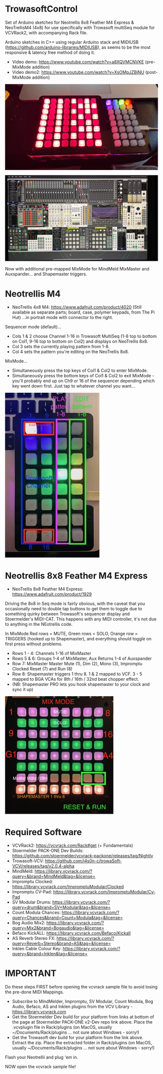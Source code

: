# TrowasoftControl
Set of Arduino sketches for Neotrellis 8x8 Feather M4 Express &amp; NeoTrellisM4 (4x8) for use specifically with Trowasoft multiSeq module for VCVRack2, with accompanying Rack file. 

Arduino sketches in C++ using regular Arduino stack and MIDIUSB (https://github.com/arduino-libraries/MIDIUSB), as seems to be the most responsive & latency free method of doing it.

* Video demo: https://www.youtube.com/watch?v=a8XQVMCNVKE (pre-MixMode addition)
* Video demo2: https://www.youtube.com/watch?v=XsOMpJZBjNU (post-MixMode addition)

![Adafruit NeoTrellis 8x8 and NeoTrellisM4](https://github.com/PatchworkBoy/TrowasoftControl/blob/3362476d3a1776453b7b238ee099932958ca3c74/media/8x8%20and%204x8.jpg)

![VCVRack Patch](https://github.com/PatchworkBoy/TrowasoftControl/blob/959118bad4653d588e2d4e5e872be8c08393e04d/media/vcvrack.jpg)


Now with additional pre-mapped MixMode for MindMeld MixMaster and Auxspander... and Shapemaster triggers.

# Neotrellis M4
* NeoTrellis 4x8 M4: https://www.adafruit.com/product/4020 (Still available as separate parts; board, case, polymer keypads, from The Pi Hut)
...in portrait mode with connector to the right.

Sequencer mode (default)...
* Cols 1 & 2 choose Channel 1-16 in Trowasoft MultiSeq (1-8 top to bottom on Col1, 9-16 top to bottom on Col2) and displays on NeoTrellis 8x8. 
* Col 3 sets the currently playing pattern from 1-8.
* Col 4 sets the pattern you're editing on the NeoTrellis 8x8.

MixMode...
* Simultaneously press the top keys of Col1 & Col2 to enter MixMode. 
* Simultaneously press the bottom keys of Col1 & Col2 to exit MixMode - you'll probably end up on Ch9 or 16 of the sequencer depending which key went down first. Just tap to whatever channel you want...

![Transport Control](https://github.com/PatchworkBoy/TrowasoftControl/blob/2d93fae6dd7e0de539dddfe12de9ac80c5b626c4/media/TransportControl.jpg)

# Neotrellis 8x8 Feather M4 Express
* NeoTrellis 8x8 Feather M4 Express: https://www.adafruit.com/product/1929

Driving the 8x8 in Seq mode is fairly obvious, with the caveat that you occasionally need to double tap buttons to get them to toggle due to something quirky between Trowasoft's sequencer display and Stoermelder's MIDI-CAT. This happens with any MIDI controller, it's not due to anything in the NEotrellis code.

In MixMode Red rows = MUTE, Green rows = SOLO, Orange row = TRIGGERS (hooked up to Shapemaster), and everything should toggle on first press without problems.

* Rows 1 - 4: Channels 1-16 of MixMaster
* Rows 5 & 6: Groups 1-4 of MixMaster, Aux Returns 1-4 of Auxspander
* Row 7: MixMaster Master Mute (1), Dim (2), Mono (3), Impromptu Clocked Reset (7) and Run (8)
* Row 8: Shapemaster triggers 1 thru 8. 1 & 2 mapped to VCF. 3 - 5 mapped to BGA VCAs for 8th / 16th / 32nd beat chopper effect.
* (NB: Shapemaster PRO lets you hook shapemaster to your clock and sync it up)

![Trellis Surface](https://github.com/PatchworkBoy/TrowasoftControl/blob/2d93fae6dd7e0de539dddfe12de9ac80c5b626c4/media/MixControl.jpg)


# Required Software

* VCVRack2: https://vcvrack.com/Rack#get (+ Fundamentals)
* Stoermelder PACK-ONE Dev Builds: https://github.com/stoermelder/vcvrack-packone/releases/tag/Nightly
* Trowasoft-VCV: https://github.com/j4s0n-c/trowaSoft-VCV/releases/tag/v2.0.4-alpha
* MindMeld: https://library.vcvrack.com/?query=&brand=MindMeld&tag=&license=
* Impromptu Clocked: https://library.vcvrack.com/ImpromptuModular/Clocked
* Impromptu CV-Pad: https://library.vcvrack.com/ImpromptuModular/Cv-Pad
* SV Modular Drums: https://library.vcvrack.com/?query=drum&brand=SV+Modular&tag=&license=
* Count Modula Chances: https://library.vcvrack.com/?query=Chances&brand=Count+Modula&tag=&license= 
* Bog Audio Mix2: https://library.vcvrack.com/?query=Mix2&brand=Bogaudio&tag=&license=
* Befaco KickALL: https://library.vcvrack.com/Befaco/Kickall
* AS Reverb Stereo FX: https://library.vcvrack.com/?query=Reverb+Stereo&brand=AS&tag=&license=
* Inklen Cable Colour Key: https://library.vcvrack.com/?query=&brand=Inklen&tag=&license=


# IMPORTANT
Do these steps FIRST before opening the vcvrack sample file to avoid losing the pre-done MIDI Mappings.

* Subscribe to MindMelder, Impromptu, SV Modular, Count Modula, Bog Audio, Befaco, AS and Inklen plugins from the VCV Library - https://library.vcvrack.com
* Get the Stoermelder Dev build for your platform from links at bottom of the page at Stoermelder PACK-ONE v2-Dev repo link above. Place the .vcvplugin file in Rack/plugins (on MacOS, usually ~/Documents/Rack/plugins ... not sure about Windows - sorry!)
* Get the Trowasoft dev build for your platform from the link above. Extract the zip. Place the extracted folder in Rack/plugins (on MacOS, usually ~/Documents/Rack/plugins ... not sure about Windows - sorry!)

Flash your Neotrellii and plug 'em in.

NOW open the vcvrack sample file!
